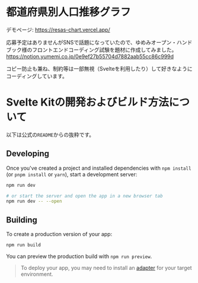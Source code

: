 # 都道府県別人口推移グラフ

デモページ:
https://resas-chart.vercel.app/

応募予定はありませんがSNSで話題になっていたので、ゆめみオープン・ハンドブック様のフロントエンドコーディング試験を題材に作成してみました。
https://notion.yumemi.co.jp/0e9ef27b55704d7882aab55cc86c999d

コピー防止も兼ね、制約等は一部無視（Svelteを利用したり）して好きなようにコーディングしています。

# Svelte Kitの開発およびビルド方法について

以下は公式の`README`からの抜粋です。

## Developing

Once you've created a project and installed dependencies with `npm install` (or `pnpm install` or `yarn`), start a development server:

```bash
npm run dev

# or start the server and open the app in a new browser tab
npm run dev -- --open
```

## Building

To create a production version of your app:

```bash
npm run build
```

You can preview the production build with `npm run preview`.

> To deploy your app, you may need to install an [adapter](https://kit.svelte.dev/docs/adapters) for your target environment.
